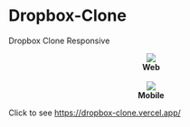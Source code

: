 # Dropbox-Clone

Dropbox Clone Responsive
<p align="center">
  <img src="https://media.giphy.com/media/PmvqewUTEzvvz3hgPc/giphy.gif">
  <br />
  <strong>Web</strong>
  <br /><br />
  <img src="https://media.giphy.com/media/RjkVahiVwjbxa9r7un/giphy.gif">
  <br />
  <strong>Mobile</strong>
</p>

Click to see https://dropbox-clone.vercel.app/
